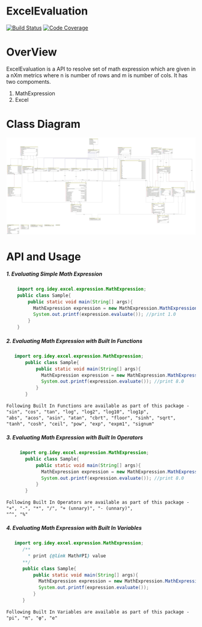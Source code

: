 # ExcelEvaluation
[![Build Status](https://travis-ci.org/deyindra/ExcelEvaluation.svg?branch=master)](https://travis-ci.org/deyindra/ExcelEvaluation)
[![Code Coverage](https://codecov.io/gh/deyindra/ExcelEvaluation/branch/master/graph/badge.svg)](https://codecov.io/gh/deyindra/ExcelEvaluation/branch/master)

OverView
===========================
ExcelEvaluation is a API to resolve set of math expression which are given in a nXm metrics where n is number of rows and m is number of cols.
It has two compoments.
1. MathExpression
2. Excel
 
Class Diagram
============================
![class diagram](ExcelEvaluation.jpg)

API and Usage
====================
##### 1. Evaluating Simple Math Expression
```java
    import org.idey.excel.expression.MathExpression;
    public class Sample{
        public static void main(String[] args){
          MathExpression expression = new MathExpression.MathExpressionBuilder("0+1").build();
          System.out.printf(expression.evaluate()); //print 1.0
        }
    }
```
##### 2. Evaluating Math Expression with Built In Functions
```java
   import org.idey.excel.expression.MathExpression;
       public class Sample{
           public static void main(String[] args){
             MathExpression expression = new MathExpression.MathExpressionBuilder("pow(2,3)").build();
             System.out.printf(expression.evaluate()); //print 8.0
           }
       } 
```
```
Following Built In Functions are available as part of this package - "sin", "cos", "tan", "log", "log2", "log10", "log1p", 
"abs", "acos", "asin", "atan", "cbrt", "floor", "sinh", "sqrt", "tanh", "cosh", "ceil", "pow", "exp", "expm1", "signum"
```
##### 3. Evaluating Math Expression with Built In Operators
```java
     import org.idey.excel.expression.MathExpression;
       public class Sample{
           public static void main(String[] args){
             MathExpression expression = new MathExpression.MathExpressionBuilder("2^3").build();
             System.out.printf(expression.evaluate()); //print 8.0
           }
       } 
```
```
Following Built In Operators are available as part of this package - "+", "-", "*", "/", "+ (unnary)", "- (unnary)", 
"^", "%"
```
##### 4. Evaluating Math Expression with Built In Variables
```java
   import org.idey.excel.expression.MathExpression;
      /**
        * print {@link Math#PI} value  
      **/
      public class Sample{
          public static void main(String[] args){
            MathExpression expression = new MathExpression.MathExpressionBuilder("pi").build();
            System.out.printf(expression.evaluate()); 
          }
      } 
```
```
Following Built In Variables are available as part of this package - "pi", "π", "φ", "e"
```

    